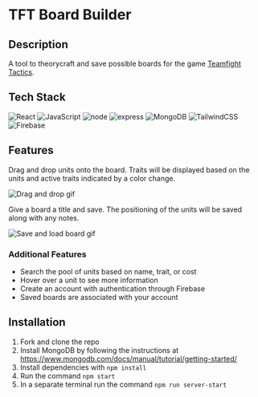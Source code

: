 # TFT Board Builder

## Description

A tool to theorycraft and save possible boards for the game [Teamfight Tactics](https://teamfighttactics.leagueoflegends.com/en-us/).

## Tech Stack
![React](https://img.shields.io/badge/react-%2320232a.svg?style=for-the-badge&logo=react&logoColor=%2361DAFB)
![JavaScript](https://img.shields.io/badge/javascript-%23323330.svg?style=for-the-badge&logo=javascript&logoColor=%23F7DF1E)
![node](https://img.shields.io/badge/Node.js-43853D?style=for-the-badge&logo=node.js&logoColor=white)
![express](https://img.shields.io/badge/Express.js-000000?style=for-the-badge&logo=express&logoColor=white)
![MongoDB](https://img.shields.io/badge/MongoDB-%234ea94b.svg?style=for-the-badge&logo=mongodb&logoColor=white)
![TailwindCSS](https://img.shields.io/badge/tailwindcss-%2338B2AC.svg?style=for-the-badge&logo=tailwind-css&logoColor=white)
![Firebase](https://img.shields.io/badge/firebase-ffca28?style=for-the-badge&logo=firebase&logoColor=black)

## Features

Drag and drop units onto the board. Traits will be displayed based on the units and active traits indicated by a color change.

![Drag and drop gif](https://user-images.githubusercontent.com/93167286/214697580-62263649-046f-49b6-a3a9-cd4ba41defd5.gif)

Give a board a title and save. The positioning of the units will be saved along with any notes.

![Save and load board gif](https://user-images.githubusercontent.com/93167286/214697890-6a9e4f16-62fd-4e86-b20d-62af3be79a9c.gif)

### Additional Features
- Search the pool of units based on name, trait, or cost
- Hover over a unit to see more information
- Create an account with authentication through Firebase
- Saved boards are associated with your account

## Installation
1. Fork and clone the repo
2. Install MongoDB by following the instructions at https://www.mongodb.com/docs/manual/tutorial/getting-started/
3. Install dependencies with `npm install`
4. Run the command `npm start`
5. In a separate terminal run the command `npm run server-start`

